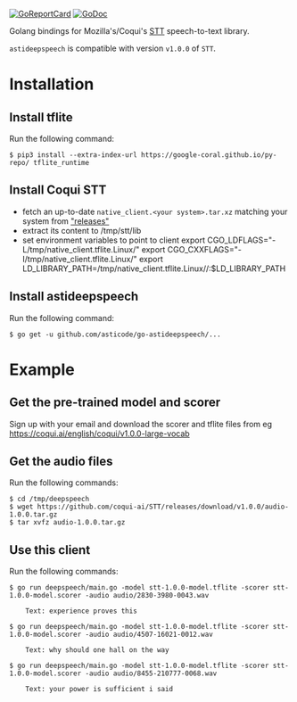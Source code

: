 [![GoReportCard](http://goreportcard.com/badge/github.com/asticode/go-astideepspeech)](http://goreportcard.com/report/github.com/asticode/go-astideepspeech)
[![GoDoc](https://godoc.org/github.com/asticode/go-astideepspeech?status.svg)](https://godoc.org/github.com/asticode/go-astideepspeech)

Golang bindings for Mozilla's/Coqui's [STT](https://github.com/coqui-ai/STT) speech-to-text library.

`astideepspeech` is compatible with version `v1.0.0` of `STT`.

# Installation  

## Install tflite

Run the following command:

    $ pip3 install --extra-index-url https://google-coral.github.io/py-repo/ tflite_runtime

## Install Coqui STT

- fetch an up-to-date `native_client.<your system>.tar.xz` matching your system from ["releases"](https://github.com/coqui-ai/STT/releases/tag/v1.0.0)
- extract its content to /tmp/stt/lib
- set environment variables to point to client
    export CGO_LDFLAGS="-L/tmp/native_client.tflite.Linux/"
    export CGO_CXXFLAGS="-I/tmp/native_client.tflite.Linux/"
    export LD_LIBRARY_PATH=/tmp/native_client.tflite.Linux//:$LD_LIBRARY_PATH

## Install astideepspeech

Run the following command:

    $ go get -u github.com/asticode/go-astideepspeech/...
    
# Example       
## Get the pre-trained model and scorer

Sign up with your email and download the scorer and tflite files from eg https://coqui.ai/english/coqui/v1.0.0-large-vocab
    
## Get the audio files

Run the following commands: 

    $ cd /tmp/deepspeech
    $ wget https://github.com/coqui-ai/STT/releases/download/v1.0.0/audio-1.0.0.tar.gz
    $ tar xvfz audio-1.0.0.tar.gz
    
## Use this client

Run the following commands:

    $ go run deepspeech/main.go -model stt-1.0.0-model.tflite -scorer stt-1.0.0-model.scorer -audio audio/2830-3980-0043.wav
    
        Text: experience proves this
    
    $ go run deepspeech/main.go -model stt-1.0.0-model.tflite -scorer stt-1.0.0-model.scorer -audio audio/4507-16021-0012.wav
    
        Text: why should one hall on the way
        
    $ go run deepspeech/main.go -model stt-1.0.0-model.tflite -scorer stt-1.0.0-model.scorer -audio audio/8455-210777-0068.wav
    
        Text: your power is sufficient i said